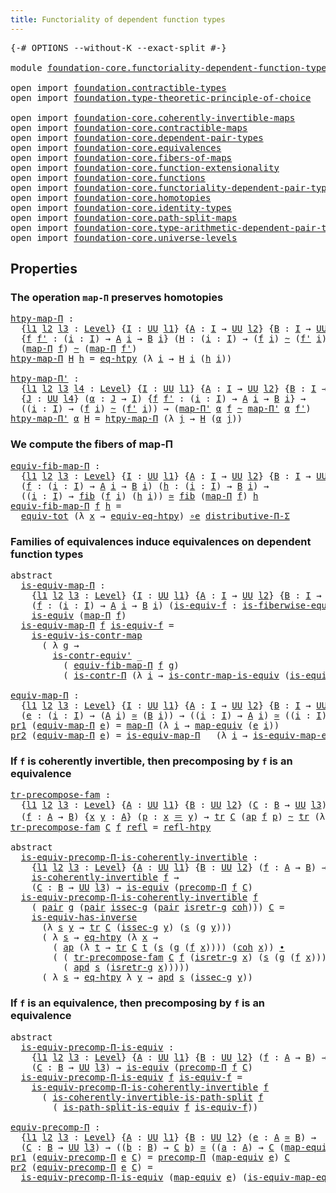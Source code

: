 ```yaml
---
title: Functoriality of dependent function types
---
```


<pre class="Agda"><a id="67" class="Symbol">{-#</a> <a id="71" class="Keyword">OPTIONS</a> <a id="79" class="Pragma">--without-K</a> <a id="91" class="Pragma">--exact-split</a> <a id="105" class="Symbol">#-}</a>

<a id="110" class="Keyword">module</a> <a id="117" href="foundation-core.functoriality-dependent-function-types.html" class="Module">foundation-core.functoriality-dependent-function-types</a> <a id="172" class="Keyword">where</a>

<a id="179" class="Keyword">open</a> <a id="184" class="Keyword">import</a> <a id="191" href="foundation.contractible-types.html" class="Module">foundation.contractible-types</a>
<a id="221" class="Keyword">open</a> <a id="226" class="Keyword">import</a> <a id="233" href="foundation.type-theoretic-principle-of-choice.html" class="Module">foundation.type-theoretic-principle-of-choice</a>

<a id="280" class="Keyword">open</a> <a id="285" class="Keyword">import</a> <a id="292" href="foundation-core.coherently-invertible-maps.html" class="Module">foundation-core.coherently-invertible-maps</a>
<a id="335" class="Keyword">open</a> <a id="340" class="Keyword">import</a> <a id="347" href="foundation-core.contractible-maps.html" class="Module">foundation-core.contractible-maps</a>
<a id="381" class="Keyword">open</a> <a id="386" class="Keyword">import</a> <a id="393" href="foundation-core.dependent-pair-types.html" class="Module">foundation-core.dependent-pair-types</a>
<a id="430" class="Keyword">open</a> <a id="435" class="Keyword">import</a> <a id="442" href="foundation-core.equivalences.html" class="Module">foundation-core.equivalences</a>
<a id="471" class="Keyword">open</a> <a id="476" class="Keyword">import</a> <a id="483" href="foundation-core.fibers-of-maps.html" class="Module">foundation-core.fibers-of-maps</a>
<a id="514" class="Keyword">open</a> <a id="519" class="Keyword">import</a> <a id="526" href="foundation-core.function-extensionality.html" class="Module">foundation-core.function-extensionality</a>
<a id="566" class="Keyword">open</a> <a id="571" class="Keyword">import</a> <a id="578" href="foundation-core.functions.html" class="Module">foundation-core.functions</a>
<a id="604" class="Keyword">open</a> <a id="609" class="Keyword">import</a> <a id="616" href="foundation-core.functoriality-dependent-pair-types.html" class="Module">foundation-core.functoriality-dependent-pair-types</a>
<a id="667" class="Keyword">open</a> <a id="672" class="Keyword">import</a> <a id="679" href="foundation-core.homotopies.html" class="Module">foundation-core.homotopies</a>
<a id="706" class="Keyword">open</a> <a id="711" class="Keyword">import</a> <a id="718" href="foundation-core.identity-types.html" class="Module">foundation-core.identity-types</a>
<a id="749" class="Keyword">open</a> <a id="754" class="Keyword">import</a> <a id="761" href="foundation-core.path-split-maps.html" class="Module">foundation-core.path-split-maps</a>
<a id="793" class="Keyword">open</a> <a id="798" class="Keyword">import</a> <a id="805" href="foundation-core.type-arithmetic-dependent-pair-types.html" class="Module">foundation-core.type-arithmetic-dependent-pair-types</a>
<a id="858" class="Keyword">open</a> <a id="863" class="Keyword">import</a> <a id="870" href="foundation-core.universe-levels.html" class="Module">foundation-core.universe-levels</a>
</pre>
## Properties

### The operation `map-Π` preserves homotopies

<pre class="Agda"><a id="htpy-map-Π"></a><a id="978" href="foundation-core.functoriality-dependent-function-types.html#978" class="Function">htpy-map-Π</a> <a id="989" class="Symbol">:</a>
  <a id="993" class="Symbol">{</a><a id="994" href="foundation-core.functoriality-dependent-function-types.html#994" class="Bound">l1</a> <a id="997" href="foundation-core.functoriality-dependent-function-types.html#997" class="Bound">l2</a> <a id="1000" href="foundation-core.functoriality-dependent-function-types.html#1000" class="Bound">l3</a> <a id="1003" class="Symbol">:</a> <a id="1005" href="Agda.Primitive.html#597" class="Postulate">Level</a><a id="1010" class="Symbol">}</a> <a id="1012" class="Symbol">{</a><a id="1013" href="foundation-core.functoriality-dependent-function-types.html#1013" class="Bound">I</a> <a id="1015" class="Symbol">:</a> <a id="1017" href="foundation-core.universe-levels.html#235" class="Primitive">UU</a> <a id="1020" href="foundation-core.functoriality-dependent-function-types.html#994" class="Bound">l1</a><a id="1022" class="Symbol">}</a> <a id="1024" class="Symbol">{</a><a id="1025" href="foundation-core.functoriality-dependent-function-types.html#1025" class="Bound">A</a> <a id="1027" class="Symbol">:</a> <a id="1029" href="foundation-core.functoriality-dependent-function-types.html#1013" class="Bound">I</a> <a id="1031" class="Symbol">→</a> <a id="1033" href="foundation-core.universe-levels.html#235" class="Primitive">UU</a> <a id="1036" href="foundation-core.functoriality-dependent-function-types.html#997" class="Bound">l2</a><a id="1038" class="Symbol">}</a> <a id="1040" class="Symbol">{</a><a id="1041" href="foundation-core.functoriality-dependent-function-types.html#1041" class="Bound">B</a> <a id="1043" class="Symbol">:</a> <a id="1045" href="foundation-core.functoriality-dependent-function-types.html#1013" class="Bound">I</a> <a id="1047" class="Symbol">→</a> <a id="1049" href="foundation-core.universe-levels.html#235" class="Primitive">UU</a> <a id="1052" href="foundation-core.functoriality-dependent-function-types.html#1000" class="Bound">l3</a><a id="1054" class="Symbol">}</a>
  <a id="1058" class="Symbol">{</a><a id="1059" href="foundation-core.functoriality-dependent-function-types.html#1059" class="Bound">f</a> <a id="1061" href="foundation-core.functoriality-dependent-function-types.html#1061" class="Bound">f&#39;</a> <a id="1064" class="Symbol">:</a> <a id="1066" class="Symbol">(</a><a id="1067" href="foundation-core.functoriality-dependent-function-types.html#1067" class="Bound">i</a> <a id="1069" class="Symbol">:</a> <a id="1071" href="foundation-core.functoriality-dependent-function-types.html#1013" class="Bound">I</a><a id="1072" class="Symbol">)</a> <a id="1074" class="Symbol">→</a> <a id="1076" href="foundation-core.functoriality-dependent-function-types.html#1025" class="Bound">A</a> <a id="1078" href="foundation-core.functoriality-dependent-function-types.html#1067" class="Bound">i</a> <a id="1080" class="Symbol">→</a> <a id="1082" href="foundation-core.functoriality-dependent-function-types.html#1041" class="Bound">B</a> <a id="1084" href="foundation-core.functoriality-dependent-function-types.html#1067" class="Bound">i</a><a id="1085" class="Symbol">}</a> <a id="1087" class="Symbol">(</a><a id="1088" href="foundation-core.functoriality-dependent-function-types.html#1088" class="Bound">H</a> <a id="1090" class="Symbol">:</a> <a id="1092" class="Symbol">(</a><a id="1093" href="foundation-core.functoriality-dependent-function-types.html#1093" class="Bound">i</a> <a id="1095" class="Symbol">:</a> <a id="1097" href="foundation-core.functoriality-dependent-function-types.html#1013" class="Bound">I</a><a id="1098" class="Symbol">)</a> <a id="1100" class="Symbol">→</a> <a id="1102" class="Symbol">(</a><a id="1103" href="foundation-core.functoriality-dependent-function-types.html#1059" class="Bound">f</a> <a id="1105" href="foundation-core.functoriality-dependent-function-types.html#1093" class="Bound">i</a><a id="1106" class="Symbol">)</a> <a id="1108" href="foundation-core.homotopies.html#627" class="Function Operator">~</a> <a id="1110" class="Symbol">(</a><a id="1111" href="foundation-core.functoriality-dependent-function-types.html#1061" class="Bound">f&#39;</a> <a id="1114" href="foundation-core.functoriality-dependent-function-types.html#1093" class="Bound">i</a><a id="1115" class="Symbol">))</a> <a id="1118" class="Symbol">→</a>
  <a id="1122" class="Symbol">(</a><a id="1123" href="foundation-core.functions.html#1243" class="Function">map-Π</a> <a id="1129" href="foundation-core.functoriality-dependent-function-types.html#1059" class="Bound">f</a><a id="1130" class="Symbol">)</a> <a id="1132" href="foundation-core.homotopies.html#627" class="Function Operator">~</a> <a id="1134" class="Symbol">(</a><a id="1135" href="foundation-core.functions.html#1243" class="Function">map-Π</a> <a id="1141" href="foundation-core.functoriality-dependent-function-types.html#1061" class="Bound">f&#39;</a><a id="1143" class="Symbol">)</a>
<a id="1145" href="foundation-core.functoriality-dependent-function-types.html#978" class="Function">htpy-map-Π</a> <a id="1156" href="foundation-core.functoriality-dependent-function-types.html#1156" class="Bound">H</a> <a id="1158" href="foundation-core.functoriality-dependent-function-types.html#1158" class="Bound">h</a> <a id="1160" class="Symbol">=</a> <a id="1162" href="foundation-core.function-extensionality.html#1463" class="Function">eq-htpy</a> <a id="1170" class="Symbol">(λ</a> <a id="1173" href="foundation-core.functoriality-dependent-function-types.html#1173" class="Bound">i</a> <a id="1175" class="Symbol">→</a> <a id="1177" href="foundation-core.functoriality-dependent-function-types.html#1156" class="Bound">H</a> <a id="1179" href="foundation-core.functoriality-dependent-function-types.html#1173" class="Bound">i</a> <a id="1181" class="Symbol">(</a><a id="1182" href="foundation-core.functoriality-dependent-function-types.html#1158" class="Bound">h</a> <a id="1184" href="foundation-core.functoriality-dependent-function-types.html#1173" class="Bound">i</a><a id="1185" class="Symbol">))</a>

<a id="htpy-map-Π&#39;"></a><a id="1189" href="foundation-core.functoriality-dependent-function-types.html#1189" class="Function">htpy-map-Π&#39;</a> <a id="1201" class="Symbol">:</a>
  <a id="1205" class="Symbol">{</a><a id="1206" href="foundation-core.functoriality-dependent-function-types.html#1206" class="Bound">l1</a> <a id="1209" href="foundation-core.functoriality-dependent-function-types.html#1209" class="Bound">l2</a> <a id="1212" href="foundation-core.functoriality-dependent-function-types.html#1212" class="Bound">l3</a> <a id="1215" href="foundation-core.functoriality-dependent-function-types.html#1215" class="Bound">l4</a> <a id="1218" class="Symbol">:</a> <a id="1220" href="Agda.Primitive.html#597" class="Postulate">Level</a><a id="1225" class="Symbol">}</a> <a id="1227" class="Symbol">{</a><a id="1228" href="foundation-core.functoriality-dependent-function-types.html#1228" class="Bound">I</a> <a id="1230" class="Symbol">:</a> <a id="1232" href="foundation-core.universe-levels.html#235" class="Primitive">UU</a> <a id="1235" href="foundation-core.functoriality-dependent-function-types.html#1206" class="Bound">l1</a><a id="1237" class="Symbol">}</a> <a id="1239" class="Symbol">{</a><a id="1240" href="foundation-core.functoriality-dependent-function-types.html#1240" class="Bound">A</a> <a id="1242" class="Symbol">:</a> <a id="1244" href="foundation-core.functoriality-dependent-function-types.html#1228" class="Bound">I</a> <a id="1246" class="Symbol">→</a> <a id="1248" href="foundation-core.universe-levels.html#235" class="Primitive">UU</a> <a id="1251" href="foundation-core.functoriality-dependent-function-types.html#1209" class="Bound">l2</a><a id="1253" class="Symbol">}</a> <a id="1255" class="Symbol">{</a><a id="1256" href="foundation-core.functoriality-dependent-function-types.html#1256" class="Bound">B</a> <a id="1258" class="Symbol">:</a> <a id="1260" href="foundation-core.functoriality-dependent-function-types.html#1228" class="Bound">I</a> <a id="1262" class="Symbol">→</a> <a id="1264" href="foundation-core.universe-levels.html#235" class="Primitive">UU</a> <a id="1267" href="foundation-core.functoriality-dependent-function-types.html#1212" class="Bound">l3</a><a id="1269" class="Symbol">}</a>
  <a id="1273" class="Symbol">{</a><a id="1274" href="foundation-core.functoriality-dependent-function-types.html#1274" class="Bound">J</a> <a id="1276" class="Symbol">:</a> <a id="1278" href="foundation-core.universe-levels.html#235" class="Primitive">UU</a> <a id="1281" href="foundation-core.functoriality-dependent-function-types.html#1215" class="Bound">l4</a><a id="1283" class="Symbol">}</a> <a id="1285" class="Symbol">(</a><a id="1286" href="foundation-core.functoriality-dependent-function-types.html#1286" class="Bound">α</a> <a id="1288" class="Symbol">:</a> <a id="1290" href="foundation-core.functoriality-dependent-function-types.html#1274" class="Bound">J</a> <a id="1292" class="Symbol">→</a> <a id="1294" href="foundation-core.functoriality-dependent-function-types.html#1228" class="Bound">I</a><a id="1295" class="Symbol">)</a> <a id="1297" class="Symbol">{</a><a id="1298" href="foundation-core.functoriality-dependent-function-types.html#1298" class="Bound">f</a> <a id="1300" href="foundation-core.functoriality-dependent-function-types.html#1300" class="Bound">f&#39;</a> <a id="1303" class="Symbol">:</a> <a id="1305" class="Symbol">(</a><a id="1306" href="foundation-core.functoriality-dependent-function-types.html#1306" class="Bound">i</a> <a id="1308" class="Symbol">:</a> <a id="1310" href="foundation-core.functoriality-dependent-function-types.html#1228" class="Bound">I</a><a id="1311" class="Symbol">)</a> <a id="1313" class="Symbol">→</a> <a id="1315" href="foundation-core.functoriality-dependent-function-types.html#1240" class="Bound">A</a> <a id="1317" href="foundation-core.functoriality-dependent-function-types.html#1306" class="Bound">i</a> <a id="1319" class="Symbol">→</a> <a id="1321" href="foundation-core.functoriality-dependent-function-types.html#1256" class="Bound">B</a> <a id="1323" href="foundation-core.functoriality-dependent-function-types.html#1306" class="Bound">i</a><a id="1324" class="Symbol">}</a> <a id="1326" class="Symbol">→</a>
  <a id="1330" class="Symbol">((</a><a id="1332" href="foundation-core.functoriality-dependent-function-types.html#1332" class="Bound">i</a> <a id="1334" class="Symbol">:</a> <a id="1336" href="foundation-core.functoriality-dependent-function-types.html#1228" class="Bound">I</a><a id="1337" class="Symbol">)</a> <a id="1339" class="Symbol">→</a> <a id="1341" class="Symbol">(</a><a id="1342" href="foundation-core.functoriality-dependent-function-types.html#1298" class="Bound">f</a> <a id="1344" href="foundation-core.functoriality-dependent-function-types.html#1332" class="Bound">i</a><a id="1345" class="Symbol">)</a> <a id="1347" href="foundation-core.homotopies.html#627" class="Function Operator">~</a> <a id="1349" class="Symbol">(</a><a id="1350" href="foundation-core.functoriality-dependent-function-types.html#1300" class="Bound">f&#39;</a> <a id="1353" href="foundation-core.functoriality-dependent-function-types.html#1332" class="Bound">i</a><a id="1354" class="Symbol">))</a> <a id="1357" class="Symbol">→</a> <a id="1359" class="Symbol">(</a><a id="1360" href="foundation-core.functions.html#1407" class="Function">map-Π&#39;</a> <a id="1367" href="foundation-core.functoriality-dependent-function-types.html#1286" class="Bound">α</a> <a id="1369" href="foundation-core.functoriality-dependent-function-types.html#1298" class="Bound">f</a> <a id="1371" href="foundation-core.homotopies.html#627" class="Function Operator">~</a> <a id="1373" href="foundation-core.functions.html#1407" class="Function">map-Π&#39;</a> <a id="1380" href="foundation-core.functoriality-dependent-function-types.html#1286" class="Bound">α</a> <a id="1382" href="foundation-core.functoriality-dependent-function-types.html#1300" class="Bound">f&#39;</a><a id="1384" class="Symbol">)</a>
<a id="1386" href="foundation-core.functoriality-dependent-function-types.html#1189" class="Function">htpy-map-Π&#39;</a> <a id="1398" href="foundation-core.functoriality-dependent-function-types.html#1398" class="Bound">α</a> <a id="1400" href="foundation-core.functoriality-dependent-function-types.html#1400" class="Bound">H</a> <a id="1402" class="Symbol">=</a> <a id="1404" href="foundation-core.functoriality-dependent-function-types.html#978" class="Function">htpy-map-Π</a> <a id="1415" class="Symbol">(λ</a> <a id="1418" href="foundation-core.functoriality-dependent-function-types.html#1418" class="Bound">j</a> <a id="1420" class="Symbol">→</a> <a id="1422" href="foundation-core.functoriality-dependent-function-types.html#1400" class="Bound">H</a> <a id="1424" class="Symbol">(</a><a id="1425" href="foundation-core.functoriality-dependent-function-types.html#1398" class="Bound">α</a> <a id="1427" href="foundation-core.functoriality-dependent-function-types.html#1418" class="Bound">j</a><a id="1428" class="Symbol">))</a>
</pre>
### We compute the fibers of map-Π

<pre class="Agda"><a id="equiv-fib-map-Π"></a><a id="1480" href="foundation-core.functoriality-dependent-function-types.html#1480" class="Function">equiv-fib-map-Π</a> <a id="1496" class="Symbol">:</a>
  <a id="1500" class="Symbol">{</a><a id="1501" href="foundation-core.functoriality-dependent-function-types.html#1501" class="Bound">l1</a> <a id="1504" href="foundation-core.functoriality-dependent-function-types.html#1504" class="Bound">l2</a> <a id="1507" href="foundation-core.functoriality-dependent-function-types.html#1507" class="Bound">l3</a> <a id="1510" class="Symbol">:</a> <a id="1512" href="Agda.Primitive.html#597" class="Postulate">Level</a><a id="1517" class="Symbol">}</a> <a id="1519" class="Symbol">{</a><a id="1520" href="foundation-core.functoriality-dependent-function-types.html#1520" class="Bound">I</a> <a id="1522" class="Symbol">:</a> <a id="1524" href="foundation-core.universe-levels.html#235" class="Primitive">UU</a> <a id="1527" href="foundation-core.functoriality-dependent-function-types.html#1501" class="Bound">l1</a><a id="1529" class="Symbol">}</a> <a id="1531" class="Symbol">{</a><a id="1532" href="foundation-core.functoriality-dependent-function-types.html#1532" class="Bound">A</a> <a id="1534" class="Symbol">:</a> <a id="1536" href="foundation-core.functoriality-dependent-function-types.html#1520" class="Bound">I</a> <a id="1538" class="Symbol">→</a> <a id="1540" href="foundation-core.universe-levels.html#235" class="Primitive">UU</a> <a id="1543" href="foundation-core.functoriality-dependent-function-types.html#1504" class="Bound">l2</a><a id="1545" class="Symbol">}</a> <a id="1547" class="Symbol">{</a><a id="1548" href="foundation-core.functoriality-dependent-function-types.html#1548" class="Bound">B</a> <a id="1550" class="Symbol">:</a> <a id="1552" href="foundation-core.functoriality-dependent-function-types.html#1520" class="Bound">I</a> <a id="1554" class="Symbol">→</a> <a id="1556" href="foundation-core.universe-levels.html#235" class="Primitive">UU</a> <a id="1559" href="foundation-core.functoriality-dependent-function-types.html#1507" class="Bound">l3</a><a id="1561" class="Symbol">}</a>
  <a id="1565" class="Symbol">(</a><a id="1566" href="foundation-core.functoriality-dependent-function-types.html#1566" class="Bound">f</a> <a id="1568" class="Symbol">:</a> <a id="1570" class="Symbol">(</a><a id="1571" href="foundation-core.functoriality-dependent-function-types.html#1571" class="Bound">i</a> <a id="1573" class="Symbol">:</a> <a id="1575" href="foundation-core.functoriality-dependent-function-types.html#1520" class="Bound">I</a><a id="1576" class="Symbol">)</a> <a id="1578" class="Symbol">→</a> <a id="1580" href="foundation-core.functoriality-dependent-function-types.html#1532" class="Bound">A</a> <a id="1582" href="foundation-core.functoriality-dependent-function-types.html#1571" class="Bound">i</a> <a id="1584" class="Symbol">→</a> <a id="1586" href="foundation-core.functoriality-dependent-function-types.html#1548" class="Bound">B</a> <a id="1588" href="foundation-core.functoriality-dependent-function-types.html#1571" class="Bound">i</a><a id="1589" class="Symbol">)</a> <a id="1591" class="Symbol">(</a><a id="1592" href="foundation-core.functoriality-dependent-function-types.html#1592" class="Bound">h</a> <a id="1594" class="Symbol">:</a> <a id="1596" class="Symbol">(</a><a id="1597" href="foundation-core.functoriality-dependent-function-types.html#1597" class="Bound">i</a> <a id="1599" class="Symbol">:</a> <a id="1601" href="foundation-core.functoriality-dependent-function-types.html#1520" class="Bound">I</a><a id="1602" class="Symbol">)</a> <a id="1604" class="Symbol">→</a> <a id="1606" href="foundation-core.functoriality-dependent-function-types.html#1548" class="Bound">B</a> <a id="1608" href="foundation-core.functoriality-dependent-function-types.html#1597" class="Bound">i</a><a id="1609" class="Symbol">)</a> <a id="1611" class="Symbol">→</a>
  <a id="1615" class="Symbol">((</a><a id="1617" href="foundation-core.functoriality-dependent-function-types.html#1617" class="Bound">i</a> <a id="1619" class="Symbol">:</a> <a id="1621" href="foundation-core.functoriality-dependent-function-types.html#1520" class="Bound">I</a><a id="1622" class="Symbol">)</a> <a id="1624" class="Symbol">→</a> <a id="1626" href="foundation-core.fibers-of-maps.html#942" class="Function">fib</a> <a id="1630" class="Symbol">(</a><a id="1631" href="foundation-core.functoriality-dependent-function-types.html#1566" class="Bound">f</a> <a id="1633" href="foundation-core.functoriality-dependent-function-types.html#1617" class="Bound">i</a><a id="1634" class="Symbol">)</a> <a id="1636" class="Symbol">(</a><a id="1637" href="foundation-core.functoriality-dependent-function-types.html#1592" class="Bound">h</a> <a id="1639" href="foundation-core.functoriality-dependent-function-types.html#1617" class="Bound">i</a><a id="1640" class="Symbol">))</a> <a id="1643" href="foundation-core.equivalences.html#1621" class="Function Operator">≃</a> <a id="1645" href="foundation-core.fibers-of-maps.html#942" class="Function">fib</a> <a id="1649" class="Symbol">(</a><a id="1650" href="foundation-core.functions.html#1243" class="Function">map-Π</a> <a id="1656" href="foundation-core.functoriality-dependent-function-types.html#1566" class="Bound">f</a><a id="1657" class="Symbol">)</a> <a id="1659" href="foundation-core.functoriality-dependent-function-types.html#1592" class="Bound">h</a>
<a id="1661" href="foundation-core.functoriality-dependent-function-types.html#1480" class="Function">equiv-fib-map-Π</a> <a id="1677" href="foundation-core.functoriality-dependent-function-types.html#1677" class="Bound">f</a> <a id="1679" href="foundation-core.functoriality-dependent-function-types.html#1679" class="Bound">h</a> <a id="1681" class="Symbol">=</a>
  <a id="1685" href="foundation-core.functoriality-dependent-pair-types.html#6817" class="Function">equiv-tot</a> <a id="1695" class="Symbol">(λ</a> <a id="1698" href="foundation-core.functoriality-dependent-function-types.html#1698" class="Bound">x</a> <a id="1700" class="Symbol">→</a> <a id="1702" href="foundation-core.function-extensionality.html#2156" class="Function">equiv-eq-htpy</a><a id="1715" class="Symbol">)</a> <a id="1717" href="foundation-core.equivalences.html#7869" class="Function Operator">∘e</a> <a id="1720" href="foundation.type-theoretic-principle-of-choice.html#4367" class="Function">distributive-Π-Σ</a>
</pre>
### Families of equivalences induce equivalences on dependent function types

<pre class="Agda"><a id="1828" class="Keyword">abstract</a>
  <a id="is-equiv-map-Π"></a><a id="1839" href="foundation-core.functoriality-dependent-function-types.html#1839" class="Function">is-equiv-map-Π</a> <a id="1854" class="Symbol">:</a>
    <a id="1860" class="Symbol">{</a><a id="1861" href="foundation-core.functoriality-dependent-function-types.html#1861" class="Bound">l1</a> <a id="1864" href="foundation-core.functoriality-dependent-function-types.html#1864" class="Bound">l2</a> <a id="1867" href="foundation-core.functoriality-dependent-function-types.html#1867" class="Bound">l3</a> <a id="1870" class="Symbol">:</a> <a id="1872" href="Agda.Primitive.html#597" class="Postulate">Level</a><a id="1877" class="Symbol">}</a> <a id="1879" class="Symbol">{</a><a id="1880" href="foundation-core.functoriality-dependent-function-types.html#1880" class="Bound">I</a> <a id="1882" class="Symbol">:</a> <a id="1884" href="foundation-core.universe-levels.html#235" class="Primitive">UU</a> <a id="1887" href="foundation-core.functoriality-dependent-function-types.html#1861" class="Bound">l1</a><a id="1889" class="Symbol">}</a> <a id="1891" class="Symbol">{</a><a id="1892" href="foundation-core.functoriality-dependent-function-types.html#1892" class="Bound">A</a> <a id="1894" class="Symbol">:</a> <a id="1896" href="foundation-core.functoriality-dependent-function-types.html#1880" class="Bound">I</a> <a id="1898" class="Symbol">→</a> <a id="1900" href="foundation-core.universe-levels.html#235" class="Primitive">UU</a> <a id="1903" href="foundation-core.functoriality-dependent-function-types.html#1864" class="Bound">l2</a><a id="1905" class="Symbol">}</a> <a id="1907" class="Symbol">{</a><a id="1908" href="foundation-core.functoriality-dependent-function-types.html#1908" class="Bound">B</a> <a id="1910" class="Symbol">:</a> <a id="1912" href="foundation-core.functoriality-dependent-function-types.html#1880" class="Bound">I</a> <a id="1914" class="Symbol">→</a> <a id="1916" href="foundation-core.universe-levels.html#235" class="Primitive">UU</a> <a id="1919" href="foundation-core.functoriality-dependent-function-types.html#1867" class="Bound">l3</a><a id="1921" class="Symbol">}</a>
    <a id="1927" class="Symbol">(</a><a id="1928" href="foundation-core.functoriality-dependent-function-types.html#1928" class="Bound">f</a> <a id="1930" class="Symbol">:</a> <a id="1932" class="Symbol">(</a><a id="1933" href="foundation-core.functoriality-dependent-function-types.html#1933" class="Bound">i</a> <a id="1935" class="Symbol">:</a> <a id="1937" href="foundation-core.functoriality-dependent-function-types.html#1880" class="Bound">I</a><a id="1938" class="Symbol">)</a> <a id="1940" class="Symbol">→</a> <a id="1942" href="foundation-core.functoriality-dependent-function-types.html#1892" class="Bound">A</a> <a id="1944" href="foundation-core.functoriality-dependent-function-types.html#1933" class="Bound">i</a> <a id="1946" class="Symbol">→</a> <a id="1948" href="foundation-core.functoriality-dependent-function-types.html#1908" class="Bound">B</a> <a id="1950" href="foundation-core.functoriality-dependent-function-types.html#1933" class="Bound">i</a><a id="1951" class="Symbol">)</a> <a id="1953" class="Symbol">(</a><a id="1954" href="foundation-core.functoriality-dependent-function-types.html#1954" class="Bound">is-equiv-f</a> <a id="1965" class="Symbol">:</a> <a id="1967" href="foundation-core.equivalences.html#2095" class="Function">is-fiberwise-equiv</a> <a id="1986" href="foundation-core.functoriality-dependent-function-types.html#1928" class="Bound">f</a><a id="1987" class="Symbol">)</a> <a id="1989" class="Symbol">→</a>
    <a id="1995" href="foundation-core.equivalences.html#1556" class="Function">is-equiv</a> <a id="2004" class="Symbol">(</a><a id="2005" href="foundation-core.functions.html#1243" class="Function">map-Π</a> <a id="2011" href="foundation-core.functoriality-dependent-function-types.html#1928" class="Bound">f</a><a id="2012" class="Symbol">)</a>
  <a id="2016" href="foundation-core.functoriality-dependent-function-types.html#1839" class="Function">is-equiv-map-Π</a> <a id="2031" href="foundation-core.functoriality-dependent-function-types.html#2031" class="Bound">f</a> <a id="2033" href="foundation-core.functoriality-dependent-function-types.html#2033" class="Bound">is-equiv-f</a> <a id="2044" class="Symbol">=</a>
    <a id="2050" href="foundation-core.contractible-maps.html#2380" class="Function">is-equiv-is-contr-map</a>
      <a id="2078" class="Symbol">(</a> <a id="2080" class="Symbol">λ</a> <a id="2082" href="foundation-core.functoriality-dependent-function-types.html#2082" class="Bound">g</a> <a id="2084" class="Symbol">→</a>
        <a id="2094" href="foundation-core.contractible-types.html#3813" class="Function">is-contr-equiv&#39;</a> <a id="2110" class="Symbol">_</a>
          <a id="2122" class="Symbol">(</a> <a id="2124" href="foundation-core.functoriality-dependent-function-types.html#1480" class="Function">equiv-fib-map-Π</a> <a id="2140" href="foundation-core.functoriality-dependent-function-types.html#2031" class="Bound">f</a> <a id="2142" href="foundation-core.functoriality-dependent-function-types.html#2082" class="Bound">g</a><a id="2143" class="Symbol">)</a>
          <a id="2155" class="Symbol">(</a> <a id="2157" href="foundation-core.contractible-types.html#6898" class="Function">is-contr-Π</a> <a id="2168" class="Symbol">(λ</a> <a id="2171" href="foundation-core.functoriality-dependent-function-types.html#2171" class="Bound">i</a> <a id="2173" class="Symbol">→</a> <a id="2175" href="foundation-core.contractible-maps.html#3861" class="Function">is-contr-map-is-equiv</a> <a id="2197" class="Symbol">(</a><a id="2198" href="foundation-core.functoriality-dependent-function-types.html#2033" class="Bound">is-equiv-f</a> <a id="2209" href="foundation-core.functoriality-dependent-function-types.html#2171" class="Bound">i</a><a id="2210" class="Symbol">)</a> <a id="2212" class="Symbol">(</a><a id="2213" href="foundation-core.functoriality-dependent-function-types.html#2082" class="Bound">g</a> <a id="2215" href="foundation-core.functoriality-dependent-function-types.html#2171" class="Bound">i</a><a id="2216" class="Symbol">))))</a>

<a id="equiv-map-Π"></a><a id="2222" href="foundation-core.functoriality-dependent-function-types.html#2222" class="Function">equiv-map-Π</a> <a id="2234" class="Symbol">:</a>
  <a id="2238" class="Symbol">{</a><a id="2239" href="foundation-core.functoriality-dependent-function-types.html#2239" class="Bound">l1</a> <a id="2242" href="foundation-core.functoriality-dependent-function-types.html#2242" class="Bound">l2</a> <a id="2245" href="foundation-core.functoriality-dependent-function-types.html#2245" class="Bound">l3</a> <a id="2248" class="Symbol">:</a> <a id="2250" href="Agda.Primitive.html#597" class="Postulate">Level</a><a id="2255" class="Symbol">}</a> <a id="2257" class="Symbol">{</a><a id="2258" href="foundation-core.functoriality-dependent-function-types.html#2258" class="Bound">I</a> <a id="2260" class="Symbol">:</a> <a id="2262" href="foundation-core.universe-levels.html#235" class="Primitive">UU</a> <a id="2265" href="foundation-core.functoriality-dependent-function-types.html#2239" class="Bound">l1</a><a id="2267" class="Symbol">}</a> <a id="2269" class="Symbol">{</a><a id="2270" href="foundation-core.functoriality-dependent-function-types.html#2270" class="Bound">A</a> <a id="2272" class="Symbol">:</a> <a id="2274" href="foundation-core.functoriality-dependent-function-types.html#2258" class="Bound">I</a> <a id="2276" class="Symbol">→</a> <a id="2278" href="foundation-core.universe-levels.html#235" class="Primitive">UU</a> <a id="2281" href="foundation-core.functoriality-dependent-function-types.html#2242" class="Bound">l2</a><a id="2283" class="Symbol">}</a> <a id="2285" class="Symbol">{</a><a id="2286" href="foundation-core.functoriality-dependent-function-types.html#2286" class="Bound">B</a> <a id="2288" class="Symbol">:</a> <a id="2290" href="foundation-core.functoriality-dependent-function-types.html#2258" class="Bound">I</a> <a id="2292" class="Symbol">→</a> <a id="2294" href="foundation-core.universe-levels.html#235" class="Primitive">UU</a> <a id="2297" href="foundation-core.functoriality-dependent-function-types.html#2245" class="Bound">l3</a><a id="2299" class="Symbol">}</a>
  <a id="2303" class="Symbol">(</a><a id="2304" href="foundation-core.functoriality-dependent-function-types.html#2304" class="Bound">e</a> <a id="2306" class="Symbol">:</a> <a id="2308" class="Symbol">(</a><a id="2309" href="foundation-core.functoriality-dependent-function-types.html#2309" class="Bound">i</a> <a id="2311" class="Symbol">:</a> <a id="2313" href="foundation-core.functoriality-dependent-function-types.html#2258" class="Bound">I</a><a id="2314" class="Symbol">)</a> <a id="2316" class="Symbol">→</a> <a id="2318" class="Symbol">(</a><a id="2319" href="foundation-core.functoriality-dependent-function-types.html#2270" class="Bound">A</a> <a id="2321" href="foundation-core.functoriality-dependent-function-types.html#2309" class="Bound">i</a><a id="2322" class="Symbol">)</a> <a id="2324" href="foundation-core.equivalences.html#1621" class="Function Operator">≃</a> <a id="2326" class="Symbol">(</a><a id="2327" href="foundation-core.functoriality-dependent-function-types.html#2286" class="Bound">B</a> <a id="2329" href="foundation-core.functoriality-dependent-function-types.html#2309" class="Bound">i</a><a id="2330" class="Symbol">))</a> <a id="2333" class="Symbol">→</a> <a id="2335" class="Symbol">((</a><a id="2337" href="foundation-core.functoriality-dependent-function-types.html#2337" class="Bound">i</a> <a id="2339" class="Symbol">:</a> <a id="2341" href="foundation-core.functoriality-dependent-function-types.html#2258" class="Bound">I</a><a id="2342" class="Symbol">)</a> <a id="2344" class="Symbol">→</a> <a id="2346" href="foundation-core.functoriality-dependent-function-types.html#2270" class="Bound">A</a> <a id="2348" href="foundation-core.functoriality-dependent-function-types.html#2337" class="Bound">i</a><a id="2349" class="Symbol">)</a> <a id="2351" href="foundation-core.equivalences.html#1621" class="Function Operator">≃</a> <a id="2353" class="Symbol">((</a><a id="2355" href="foundation-core.functoriality-dependent-function-types.html#2355" class="Bound">i</a> <a id="2357" class="Symbol">:</a> <a id="2359" href="foundation-core.functoriality-dependent-function-types.html#2258" class="Bound">I</a><a id="2360" class="Symbol">)</a> <a id="2362" class="Symbol">→</a> <a id="2364" href="foundation-core.functoriality-dependent-function-types.html#2286" class="Bound">B</a> <a id="2366" href="foundation-core.functoriality-dependent-function-types.html#2355" class="Bound">i</a><a id="2367" class="Symbol">)</a>
<a id="2369" href="foundation-core.dependent-pair-types.html#605" class="Field">pr1</a> <a id="2373" class="Symbol">(</a><a id="2374" href="foundation-core.functoriality-dependent-function-types.html#2222" class="Function">equiv-map-Π</a> <a id="2386" href="foundation-core.functoriality-dependent-function-types.html#2386" class="Bound">e</a><a id="2387" class="Symbol">)</a> <a id="2389" class="Symbol">=</a> <a id="2391" href="foundation-core.functions.html#1243" class="Function">map-Π</a> <a id="2397" class="Symbol">(λ</a> <a id="2400" href="foundation-core.functoriality-dependent-function-types.html#2400" class="Bound">i</a> <a id="2402" class="Symbol">→</a> <a id="2404" href="foundation-core.equivalences.html#1821" class="Function">map-equiv</a> <a id="2414" class="Symbol">(</a><a id="2415" href="foundation-core.functoriality-dependent-function-types.html#2386" class="Bound">e</a> <a id="2417" href="foundation-core.functoriality-dependent-function-types.html#2400" class="Bound">i</a><a id="2418" class="Symbol">))</a>
<a id="2421" href="foundation-core.dependent-pair-types.html#617" class="Field">pr2</a> <a id="2425" class="Symbol">(</a><a id="2426" href="foundation-core.functoriality-dependent-function-types.html#2222" class="Function">equiv-map-Π</a> <a id="2438" href="foundation-core.functoriality-dependent-function-types.html#2438" class="Bound">e</a><a id="2439" class="Symbol">)</a> <a id="2441" class="Symbol">=</a> <a id="2443" href="foundation-core.functoriality-dependent-function-types.html#1839" class="Function">is-equiv-map-Π</a> <a id="2458" class="Symbol">_</a> <a id="2460" class="Symbol">(λ</a> <a id="2463" href="foundation-core.functoriality-dependent-function-types.html#2463" class="Bound">i</a> <a id="2465" class="Symbol">→</a> <a id="2467" href="foundation-core.equivalences.html#1876" class="Function">is-equiv-map-equiv</a> <a id="2486" class="Symbol">(</a><a id="2487" href="foundation-core.functoriality-dependent-function-types.html#2438" class="Bound">e</a> <a id="2489" href="foundation-core.functoriality-dependent-function-types.html#2463" class="Bound">i</a><a id="2490" class="Symbol">))</a>
</pre>
### If `f` is coherently invertible, then precomposing by `f` is an equivalence

<pre class="Agda"><a id="tr-precompose-fam"></a><a id="2587" href="foundation-core.functoriality-dependent-function-types.html#2587" class="Function">tr-precompose-fam</a> <a id="2605" class="Symbol">:</a>
  <a id="2609" class="Symbol">{</a><a id="2610" href="foundation-core.functoriality-dependent-function-types.html#2610" class="Bound">l1</a> <a id="2613" href="foundation-core.functoriality-dependent-function-types.html#2613" class="Bound">l2</a> <a id="2616" href="foundation-core.functoriality-dependent-function-types.html#2616" class="Bound">l3</a> <a id="2619" class="Symbol">:</a> <a id="2621" href="Agda.Primitive.html#597" class="Postulate">Level</a><a id="2626" class="Symbol">}</a> <a id="2628" class="Symbol">{</a><a id="2629" href="foundation-core.functoriality-dependent-function-types.html#2629" class="Bound">A</a> <a id="2631" class="Symbol">:</a> <a id="2633" href="foundation-core.universe-levels.html#235" class="Primitive">UU</a> <a id="2636" href="foundation-core.functoriality-dependent-function-types.html#2610" class="Bound">l1</a><a id="2638" class="Symbol">}</a> <a id="2640" class="Symbol">{</a><a id="2641" href="foundation-core.functoriality-dependent-function-types.html#2641" class="Bound">B</a> <a id="2643" class="Symbol">:</a> <a id="2645" href="foundation-core.universe-levels.html#235" class="Primitive">UU</a> <a id="2648" href="foundation-core.functoriality-dependent-function-types.html#2613" class="Bound">l2</a><a id="2650" class="Symbol">}</a> <a id="2652" class="Symbol">(</a><a id="2653" href="foundation-core.functoriality-dependent-function-types.html#2653" class="Bound">C</a> <a id="2655" class="Symbol">:</a> <a id="2657" href="foundation-core.functoriality-dependent-function-types.html#2641" class="Bound">B</a> <a id="2659" class="Symbol">→</a> <a id="2661" href="foundation-core.universe-levels.html#235" class="Primitive">UU</a> <a id="2664" href="foundation-core.functoriality-dependent-function-types.html#2616" class="Bound">l3</a><a id="2666" class="Symbol">)</a>
  <a id="2670" class="Symbol">(</a><a id="2671" href="foundation-core.functoriality-dependent-function-types.html#2671" class="Bound">f</a> <a id="2673" class="Symbol">:</a> <a id="2675" href="foundation-core.functoriality-dependent-function-types.html#2629" class="Bound">A</a> <a id="2677" class="Symbol">→</a> <a id="2679" href="foundation-core.functoriality-dependent-function-types.html#2641" class="Bound">B</a><a id="2680" class="Symbol">)</a> <a id="2682" class="Symbol">{</a><a id="2683" href="foundation-core.functoriality-dependent-function-types.html#2683" class="Bound">x</a> <a id="2685" href="foundation-core.functoriality-dependent-function-types.html#2685" class="Bound">y</a> <a id="2687" class="Symbol">:</a> <a id="2689" href="foundation-core.functoriality-dependent-function-types.html#2629" class="Bound">A</a><a id="2690" class="Symbol">}</a> <a id="2692" class="Symbol">(</a><a id="2693" href="foundation-core.functoriality-dependent-function-types.html#2693" class="Bound">p</a> <a id="2695" class="Symbol">:</a> <a id="2697" href="foundation-core.functoriality-dependent-function-types.html#2683" class="Bound">x</a> <a id="2699" href="foundation-core.identity-types.html#1865" class="Function Operator">＝</a> <a id="2701" href="foundation-core.functoriality-dependent-function-types.html#2685" class="Bound">y</a><a id="2702" class="Symbol">)</a> <a id="2704" class="Symbol">→</a> <a id="2706" href="foundation-core.identity-types.html#5702" class="Function">tr</a> <a id="2709" href="foundation-core.functoriality-dependent-function-types.html#2653" class="Bound">C</a> <a id="2711" class="Symbol">(</a><a id="2712" href="foundation-core.identity-types.html#4003" class="Function">ap</a> <a id="2715" href="foundation-core.functoriality-dependent-function-types.html#2671" class="Bound">f</a> <a id="2717" href="foundation-core.functoriality-dependent-function-types.html#2693" class="Bound">p</a><a id="2718" class="Symbol">)</a> <a id="2720" href="foundation-core.homotopies.html#627" class="Function Operator">~</a> <a id="2722" href="foundation-core.identity-types.html#5702" class="Function">tr</a> <a id="2725" class="Symbol">(λ</a> <a id="2728" href="foundation-core.functoriality-dependent-function-types.html#2728" class="Bound">x</a> <a id="2730" class="Symbol">→</a> <a id="2732" href="foundation-core.functoriality-dependent-function-types.html#2653" class="Bound">C</a> <a id="2734" class="Symbol">(</a><a id="2735" href="foundation-core.functoriality-dependent-function-types.html#2671" class="Bound">f</a> <a id="2737" href="foundation-core.functoriality-dependent-function-types.html#2728" class="Bound">x</a><a id="2738" class="Symbol">))</a> <a id="2741" href="foundation-core.functoriality-dependent-function-types.html#2693" class="Bound">p</a>
<a id="2743" href="foundation-core.functoriality-dependent-function-types.html#2587" class="Function">tr-precompose-fam</a> <a id="2761" href="foundation-core.functoriality-dependent-function-types.html#2761" class="Bound">C</a> <a id="2763" href="foundation-core.functoriality-dependent-function-types.html#2763" class="Bound">f</a> <a id="2765" href="foundation-core.identity-types.html#1820" class="InductiveConstructor">refl</a> <a id="2770" class="Symbol">=</a> <a id="2772" href="foundation-core.homotopies.html#741" class="Function">refl-htpy</a>

<a id="2783" class="Keyword">abstract</a>
  <a id="is-equiv-precomp-Π-is-coherently-invertible"></a><a id="2794" href="foundation-core.functoriality-dependent-function-types.html#2794" class="Function">is-equiv-precomp-Π-is-coherently-invertible</a> <a id="2838" class="Symbol">:</a>
    <a id="2844" class="Symbol">{</a><a id="2845" href="foundation-core.functoriality-dependent-function-types.html#2845" class="Bound">l1</a> <a id="2848" href="foundation-core.functoriality-dependent-function-types.html#2848" class="Bound">l2</a> <a id="2851" href="foundation-core.functoriality-dependent-function-types.html#2851" class="Bound">l3</a> <a id="2854" class="Symbol">:</a> <a id="2856" href="Agda.Primitive.html#597" class="Postulate">Level</a><a id="2861" class="Symbol">}</a> <a id="2863" class="Symbol">{</a><a id="2864" href="foundation-core.functoriality-dependent-function-types.html#2864" class="Bound">A</a> <a id="2866" class="Symbol">:</a> <a id="2868" href="foundation-core.universe-levels.html#235" class="Primitive">UU</a> <a id="2871" href="foundation-core.functoriality-dependent-function-types.html#2845" class="Bound">l1</a><a id="2873" class="Symbol">}</a> <a id="2875" class="Symbol">{</a><a id="2876" href="foundation-core.functoriality-dependent-function-types.html#2876" class="Bound">B</a> <a id="2878" class="Symbol">:</a> <a id="2880" href="foundation-core.universe-levels.html#235" class="Primitive">UU</a> <a id="2883" href="foundation-core.functoriality-dependent-function-types.html#2848" class="Bound">l2</a><a id="2885" class="Symbol">}</a> <a id="2887" class="Symbol">(</a><a id="2888" href="foundation-core.functoriality-dependent-function-types.html#2888" class="Bound">f</a> <a id="2890" class="Symbol">:</a> <a id="2892" href="foundation-core.functoriality-dependent-function-types.html#2864" class="Bound">A</a> <a id="2894" class="Symbol">→</a> <a id="2896" href="foundation-core.functoriality-dependent-function-types.html#2876" class="Bound">B</a><a id="2897" class="Symbol">)</a> <a id="2899" class="Symbol">→</a>
    <a id="2905" href="foundation-core.coherently-invertible-maps.html#1480" class="Function">is-coherently-invertible</a> <a id="2930" href="foundation-core.functoriality-dependent-function-types.html#2888" class="Bound">f</a> <a id="2932" class="Symbol">→</a>
    <a id="2938" class="Symbol">(</a><a id="2939" href="foundation-core.functoriality-dependent-function-types.html#2939" class="Bound">C</a> <a id="2941" class="Symbol">:</a> <a id="2943" href="foundation-core.functoriality-dependent-function-types.html#2876" class="Bound">B</a> <a id="2945" class="Symbol">→</a> <a id="2947" href="foundation-core.universe-levels.html#235" class="Primitive">UU</a> <a id="2950" href="foundation-core.functoriality-dependent-function-types.html#2851" class="Bound">l3</a><a id="2952" class="Symbol">)</a> <a id="2954" class="Symbol">→</a> <a id="2956" href="foundation-core.equivalences.html#1556" class="Function">is-equiv</a> <a id="2965" class="Symbol">(</a><a id="2966" href="foundation-core.functions.html#782" class="Function">precomp-Π</a> <a id="2976" href="foundation-core.functoriality-dependent-function-types.html#2888" class="Bound">f</a> <a id="2978" href="foundation-core.functoriality-dependent-function-types.html#2939" class="Bound">C</a><a id="2979" class="Symbol">)</a>
  <a id="2983" href="foundation-core.functoriality-dependent-function-types.html#2794" class="Function">is-equiv-precomp-Π-is-coherently-invertible</a> <a id="3027" href="foundation-core.functoriality-dependent-function-types.html#3027" class="Bound">f</a>
    <a id="3033" class="Symbol">(</a> <a id="3035" href="foundation-core.dependent-pair-types.html#588" class="InductiveConstructor">pair</a> <a id="3040" href="foundation-core.functoriality-dependent-function-types.html#3040" class="Bound">g</a> <a id="3042" class="Symbol">(</a><a id="3043" href="foundation-core.dependent-pair-types.html#588" class="InductiveConstructor">pair</a> <a id="3048" href="foundation-core.functoriality-dependent-function-types.html#3048" class="Bound">issec-g</a> <a id="3056" class="Symbol">(</a><a id="3057" href="foundation-core.dependent-pair-types.html#588" class="InductiveConstructor">pair</a> <a id="3062" href="foundation-core.functoriality-dependent-function-types.html#3062" class="Bound">isretr-g</a> <a id="3071" href="foundation-core.functoriality-dependent-function-types.html#3071" class="Bound">coh</a><a id="3074" class="Symbol">)))</a> <a id="3078" href="foundation-core.functoriality-dependent-function-types.html#3078" class="Bound">C</a> <a id="3080" class="Symbol">=</a> 
    <a id="3087" href="foundation-core.equivalences.html#3013" class="Function">is-equiv-has-inverse</a>
      <a id="3114" class="Symbol">(λ</a> <a id="3117" href="foundation-core.functoriality-dependent-function-types.html#3117" class="Bound">s</a> <a id="3119" href="foundation-core.functoriality-dependent-function-types.html#3119" class="Bound">y</a> <a id="3121" class="Symbol">→</a> <a id="3123" href="foundation-core.identity-types.html#5702" class="Function">tr</a> <a id="3126" href="foundation-core.functoriality-dependent-function-types.html#3078" class="Bound">C</a> <a id="3128" class="Symbol">(</a><a id="3129" href="foundation-core.functoriality-dependent-function-types.html#3048" class="Bound">issec-g</a> <a id="3137" href="foundation-core.functoriality-dependent-function-types.html#3119" class="Bound">y</a><a id="3138" class="Symbol">)</a> <a id="3140" class="Symbol">(</a><a id="3141" href="foundation-core.functoriality-dependent-function-types.html#3117" class="Bound">s</a> <a id="3143" class="Symbol">(</a><a id="3144" href="foundation-core.functoriality-dependent-function-types.html#3040" class="Bound">g</a> <a id="3146" href="foundation-core.functoriality-dependent-function-types.html#3119" class="Bound">y</a><a id="3147" class="Symbol">)))</a>
      <a id="3157" class="Symbol">(</a> <a id="3159" class="Symbol">λ</a> <a id="3161" href="foundation-core.functoriality-dependent-function-types.html#3161" class="Bound">s</a> <a id="3163" class="Symbol">→</a> <a id="3165" href="foundation-core.function-extensionality.html#1463" class="Function">eq-htpy</a> <a id="3173" class="Symbol">(λ</a> <a id="3176" href="foundation-core.functoriality-dependent-function-types.html#3176" class="Bound">x</a> <a id="3178" class="Symbol">→</a> 
        <a id="3189" class="Symbol">(</a> <a id="3191" href="foundation-core.identity-types.html#4003" class="Function">ap</a> <a id="3194" class="Symbol">(λ</a> <a id="3197" href="foundation-core.functoriality-dependent-function-types.html#3197" class="Bound">t</a> <a id="3199" class="Symbol">→</a> <a id="3201" href="foundation-core.identity-types.html#5702" class="Function">tr</a> <a id="3204" href="foundation-core.functoriality-dependent-function-types.html#3078" class="Bound">C</a> <a id="3206" href="foundation-core.functoriality-dependent-function-types.html#3197" class="Bound">t</a> <a id="3208" class="Symbol">(</a><a id="3209" href="foundation-core.functoriality-dependent-function-types.html#3161" class="Bound">s</a> <a id="3211" class="Symbol">(</a><a id="3212" href="foundation-core.functoriality-dependent-function-types.html#3040" class="Bound">g</a> <a id="3214" class="Symbol">(</a><a id="3215" href="foundation-core.functoriality-dependent-function-types.html#3027" class="Bound">f</a> <a id="3217" href="foundation-core.functoriality-dependent-function-types.html#3176" class="Bound">x</a><a id="3218" class="Symbol">))))</a> <a id="3223" class="Symbol">(</a><a id="3224" href="foundation-core.functoriality-dependent-function-types.html#3071" class="Bound">coh</a> <a id="3228" href="foundation-core.functoriality-dependent-function-types.html#3176" class="Bound">x</a><a id="3229" class="Symbol">))</a> <a id="3232" href="foundation-core.identity-types.html#2425" class="Function Operator">∙</a>
        <a id="3242" class="Symbol">(</a> <a id="3244" class="Symbol">(</a> <a id="3246" href="foundation-core.functoriality-dependent-function-types.html#2587" class="Function">tr-precompose-fam</a> <a id="3264" href="foundation-core.functoriality-dependent-function-types.html#3078" class="Bound">C</a> <a id="3266" href="foundation-core.functoriality-dependent-function-types.html#3027" class="Bound">f</a> <a id="3268" class="Symbol">(</a><a id="3269" href="foundation-core.functoriality-dependent-function-types.html#3062" class="Bound">isretr-g</a> <a id="3278" href="foundation-core.functoriality-dependent-function-types.html#3176" class="Bound">x</a><a id="3279" class="Symbol">)</a> <a id="3281" class="Symbol">(</a><a id="3282" href="foundation-core.functoriality-dependent-function-types.html#3161" class="Bound">s</a> <a id="3284" class="Symbol">(</a><a id="3285" href="foundation-core.functoriality-dependent-function-types.html#3040" class="Bound">g</a> <a id="3287" class="Symbol">(</a><a id="3288" href="foundation-core.functoriality-dependent-function-types.html#3027" class="Bound">f</a> <a id="3290" href="foundation-core.functoriality-dependent-function-types.html#3176" class="Bound">x</a><a id="3291" class="Symbol">))))</a> <a id="3296" href="foundation-core.identity-types.html#2425" class="Function Operator">∙</a>
          <a id="3308" class="Symbol">(</a> <a id="3310" href="foundation-core.identity-types.html#9049" class="Function">apd</a> <a id="3314" href="foundation-core.functoriality-dependent-function-types.html#3161" class="Bound">s</a> <a id="3316" class="Symbol">(</a><a id="3317" href="foundation-core.functoriality-dependent-function-types.html#3062" class="Bound">isretr-g</a> <a id="3326" href="foundation-core.functoriality-dependent-function-types.html#3176" class="Bound">x</a><a id="3327" class="Symbol">)))))</a>
      <a id="3339" class="Symbol">(</a> <a id="3341" class="Symbol">λ</a> <a id="3343" href="foundation-core.functoriality-dependent-function-types.html#3343" class="Bound">s</a> <a id="3345" class="Symbol">→</a> <a id="3347" href="foundation-core.function-extensionality.html#1463" class="Function">eq-htpy</a> <a id="3355" class="Symbol">λ</a> <a id="3357" href="foundation-core.functoriality-dependent-function-types.html#3357" class="Bound">y</a> <a id="3359" class="Symbol">→</a> <a id="3361" href="foundation-core.identity-types.html#9049" class="Function">apd</a> <a id="3365" href="foundation-core.functoriality-dependent-function-types.html#3343" class="Bound">s</a> <a id="3367" class="Symbol">(</a><a id="3368" href="foundation-core.functoriality-dependent-function-types.html#3048" class="Bound">issec-g</a> <a id="3376" href="foundation-core.functoriality-dependent-function-types.html#3357" class="Bound">y</a><a id="3377" class="Symbol">))</a>
</pre>
### If `f` is an equivalence, then precomposing by `f` is an equivalence

<pre class="Agda"><a id="3467" class="Keyword">abstract</a>
  <a id="is-equiv-precomp-Π-is-equiv"></a><a id="3478" href="foundation-core.functoriality-dependent-function-types.html#3478" class="Function">is-equiv-precomp-Π-is-equiv</a> <a id="3506" class="Symbol">:</a>
    <a id="3512" class="Symbol">{</a><a id="3513" href="foundation-core.functoriality-dependent-function-types.html#3513" class="Bound">l1</a> <a id="3516" href="foundation-core.functoriality-dependent-function-types.html#3516" class="Bound">l2</a> <a id="3519" href="foundation-core.functoriality-dependent-function-types.html#3519" class="Bound">l3</a> <a id="3522" class="Symbol">:</a> <a id="3524" href="Agda.Primitive.html#597" class="Postulate">Level</a><a id="3529" class="Symbol">}</a> <a id="3531" class="Symbol">{</a><a id="3532" href="foundation-core.functoriality-dependent-function-types.html#3532" class="Bound">A</a> <a id="3534" class="Symbol">:</a> <a id="3536" href="foundation-core.universe-levels.html#235" class="Primitive">UU</a> <a id="3539" href="foundation-core.functoriality-dependent-function-types.html#3513" class="Bound">l1</a><a id="3541" class="Symbol">}</a> <a id="3543" class="Symbol">{</a><a id="3544" href="foundation-core.functoriality-dependent-function-types.html#3544" class="Bound">B</a> <a id="3546" class="Symbol">:</a> <a id="3548" href="foundation-core.universe-levels.html#235" class="Primitive">UU</a> <a id="3551" href="foundation-core.functoriality-dependent-function-types.html#3516" class="Bound">l2</a><a id="3553" class="Symbol">}</a> <a id="3555" class="Symbol">(</a><a id="3556" href="foundation-core.functoriality-dependent-function-types.html#3556" class="Bound">f</a> <a id="3558" class="Symbol">:</a> <a id="3560" href="foundation-core.functoriality-dependent-function-types.html#3532" class="Bound">A</a> <a id="3562" class="Symbol">→</a> <a id="3564" href="foundation-core.functoriality-dependent-function-types.html#3544" class="Bound">B</a><a id="3565" class="Symbol">)</a> <a id="3567" class="Symbol">→</a> <a id="3569" href="foundation-core.equivalences.html#1556" class="Function">is-equiv</a> <a id="3578" href="foundation-core.functoriality-dependent-function-types.html#3556" class="Bound">f</a> <a id="3580" class="Symbol">→</a>
    <a id="3586" class="Symbol">(</a><a id="3587" href="foundation-core.functoriality-dependent-function-types.html#3587" class="Bound">C</a> <a id="3589" class="Symbol">:</a> <a id="3591" href="foundation-core.functoriality-dependent-function-types.html#3544" class="Bound">B</a> <a id="3593" class="Symbol">→</a> <a id="3595" href="foundation-core.universe-levels.html#235" class="Primitive">UU</a> <a id="3598" href="foundation-core.functoriality-dependent-function-types.html#3519" class="Bound">l3</a><a id="3600" class="Symbol">)</a> <a id="3602" class="Symbol">→</a> <a id="3604" href="foundation-core.equivalences.html#1556" class="Function">is-equiv</a> <a id="3613" class="Symbol">(</a><a id="3614" href="foundation-core.functions.html#782" class="Function">precomp-Π</a> <a id="3624" href="foundation-core.functoriality-dependent-function-types.html#3556" class="Bound">f</a> <a id="3626" href="foundation-core.functoriality-dependent-function-types.html#3587" class="Bound">C</a><a id="3627" class="Symbol">)</a>
  <a id="3631" href="foundation-core.functoriality-dependent-function-types.html#3478" class="Function">is-equiv-precomp-Π-is-equiv</a> <a id="3659" href="foundation-core.functoriality-dependent-function-types.html#3659" class="Bound">f</a> <a id="3661" href="foundation-core.functoriality-dependent-function-types.html#3661" class="Bound">is-equiv-f</a> <a id="3672" class="Symbol">=</a>
    <a id="3678" href="foundation-core.functoriality-dependent-function-types.html#2794" class="Function">is-equiv-precomp-Π-is-coherently-invertible</a> <a id="3722" href="foundation-core.functoriality-dependent-function-types.html#3659" class="Bound">f</a>
      <a id="3730" class="Symbol">(</a> <a id="3732" href="foundation-core.path-split-maps.html#1768" class="Function">is-coherently-invertible-is-path-split</a> <a id="3771" href="foundation-core.functoriality-dependent-function-types.html#3659" class="Bound">f</a>
        <a id="3781" class="Symbol">(</a> <a id="3783" href="foundation-core.path-split-maps.html#1544" class="Function">is-path-split-is-equiv</a> <a id="3806" href="foundation-core.functoriality-dependent-function-types.html#3659" class="Bound">f</a> <a id="3808" href="foundation-core.functoriality-dependent-function-types.html#3661" class="Bound">is-equiv-f</a><a id="3818" class="Symbol">))</a>

<a id="equiv-precomp-Π"></a><a id="3822" href="foundation-core.functoriality-dependent-function-types.html#3822" class="Function">equiv-precomp-Π</a> <a id="3838" class="Symbol">:</a>
  <a id="3842" class="Symbol">{</a><a id="3843" href="foundation-core.functoriality-dependent-function-types.html#3843" class="Bound">l1</a> <a id="3846" href="foundation-core.functoriality-dependent-function-types.html#3846" class="Bound">l2</a> <a id="3849" href="foundation-core.functoriality-dependent-function-types.html#3849" class="Bound">l3</a> <a id="3852" class="Symbol">:</a> <a id="3854" href="Agda.Primitive.html#597" class="Postulate">Level</a><a id="3859" class="Symbol">}</a> <a id="3861" class="Symbol">{</a><a id="3862" href="foundation-core.functoriality-dependent-function-types.html#3862" class="Bound">A</a> <a id="3864" class="Symbol">:</a> <a id="3866" href="foundation-core.universe-levels.html#235" class="Primitive">UU</a> <a id="3869" href="foundation-core.functoriality-dependent-function-types.html#3843" class="Bound">l1</a><a id="3871" class="Symbol">}</a> <a id="3873" class="Symbol">{</a><a id="3874" href="foundation-core.functoriality-dependent-function-types.html#3874" class="Bound">B</a> <a id="3876" class="Symbol">:</a> <a id="3878" href="foundation-core.universe-levels.html#235" class="Primitive">UU</a> <a id="3881" href="foundation-core.functoriality-dependent-function-types.html#3846" class="Bound">l2</a><a id="3883" class="Symbol">}</a> <a id="3885" class="Symbol">(</a><a id="3886" href="foundation-core.functoriality-dependent-function-types.html#3886" class="Bound">e</a> <a id="3888" class="Symbol">:</a> <a id="3890" href="foundation-core.functoriality-dependent-function-types.html#3862" class="Bound">A</a> <a id="3892" href="foundation-core.equivalences.html#1621" class="Function Operator">≃</a> <a id="3894" href="foundation-core.functoriality-dependent-function-types.html#3874" class="Bound">B</a><a id="3895" class="Symbol">)</a> <a id="3897" class="Symbol">→</a>
  <a id="3901" class="Symbol">(</a><a id="3902" href="foundation-core.functoriality-dependent-function-types.html#3902" class="Bound">C</a> <a id="3904" class="Symbol">:</a> <a id="3906" href="foundation-core.functoriality-dependent-function-types.html#3874" class="Bound">B</a> <a id="3908" class="Symbol">→</a> <a id="3910" href="foundation-core.universe-levels.html#235" class="Primitive">UU</a> <a id="3913" href="foundation-core.functoriality-dependent-function-types.html#3849" class="Bound">l3</a><a id="3915" class="Symbol">)</a> <a id="3917" class="Symbol">→</a> <a id="3919" class="Symbol">((</a><a id="3921" href="foundation-core.functoriality-dependent-function-types.html#3921" class="Bound">b</a> <a id="3923" class="Symbol">:</a> <a id="3925" href="foundation-core.functoriality-dependent-function-types.html#3874" class="Bound">B</a><a id="3926" class="Symbol">)</a> <a id="3928" class="Symbol">→</a> <a id="3930" href="foundation-core.functoriality-dependent-function-types.html#3902" class="Bound">C</a> <a id="3932" href="foundation-core.functoriality-dependent-function-types.html#3921" class="Bound">b</a><a id="3933" class="Symbol">)</a> <a id="3935" href="foundation-core.equivalences.html#1621" class="Function Operator">≃</a> <a id="3937" class="Symbol">((</a><a id="3939" href="foundation-core.functoriality-dependent-function-types.html#3939" class="Bound">a</a> <a id="3941" class="Symbol">:</a> <a id="3943" href="foundation-core.functoriality-dependent-function-types.html#3862" class="Bound">A</a><a id="3944" class="Symbol">)</a> <a id="3946" class="Symbol">→</a> <a id="3948" href="foundation-core.functoriality-dependent-function-types.html#3902" class="Bound">C</a> <a id="3950" class="Symbol">(</a><a id="3951" href="foundation-core.equivalences.html#1821" class="Function">map-equiv</a> <a id="3961" href="foundation-core.functoriality-dependent-function-types.html#3886" class="Bound">e</a> <a id="3963" href="foundation-core.functoriality-dependent-function-types.html#3939" class="Bound">a</a><a id="3964" class="Symbol">))</a>
<a id="3967" href="foundation-core.dependent-pair-types.html#605" class="Field">pr1</a> <a id="3971" class="Symbol">(</a><a id="3972" href="foundation-core.functoriality-dependent-function-types.html#3822" class="Function">equiv-precomp-Π</a> <a id="3988" href="foundation-core.functoriality-dependent-function-types.html#3988" class="Bound">e</a> <a id="3990" href="foundation-core.functoriality-dependent-function-types.html#3990" class="Bound">C</a><a id="3991" class="Symbol">)</a> <a id="3993" class="Symbol">=</a> <a id="3995" href="foundation-core.functions.html#782" class="Function">precomp-Π</a> <a id="4005" class="Symbol">(</a><a id="4006" href="foundation-core.equivalences.html#1821" class="Function">map-equiv</a> <a id="4016" href="foundation-core.functoriality-dependent-function-types.html#3988" class="Bound">e</a><a id="4017" class="Symbol">)</a> <a id="4019" href="foundation-core.functoriality-dependent-function-types.html#3990" class="Bound">C</a>
<a id="4021" href="foundation-core.dependent-pair-types.html#617" class="Field">pr2</a> <a id="4025" class="Symbol">(</a><a id="4026" href="foundation-core.functoriality-dependent-function-types.html#3822" class="Function">equiv-precomp-Π</a> <a id="4042" href="foundation-core.functoriality-dependent-function-types.html#4042" class="Bound">e</a> <a id="4044" href="foundation-core.functoriality-dependent-function-types.html#4044" class="Bound">C</a><a id="4045" class="Symbol">)</a> <a id="4047" class="Symbol">=</a>
  <a id="4051" href="foundation-core.functoriality-dependent-function-types.html#3478" class="Function">is-equiv-precomp-Π-is-equiv</a> <a id="4079" class="Symbol">(</a><a id="4080" href="foundation-core.equivalences.html#1821" class="Function">map-equiv</a> <a id="4090" href="foundation-core.functoriality-dependent-function-types.html#4042" class="Bound">e</a><a id="4091" class="Symbol">)</a> <a id="4093" class="Symbol">(</a><a id="4094" href="foundation-core.equivalences.html#1876" class="Function">is-equiv-map-equiv</a> <a id="4113" href="foundation-core.functoriality-dependent-function-types.html#4042" class="Bound">e</a><a id="4114" class="Symbol">)</a> <a id="4116" href="foundation-core.functoriality-dependent-function-types.html#4044" class="Bound">C</a>
</pre>